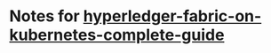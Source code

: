 # Notes for [hyperledger-fabric-on-kubernetes-complete-guide](https://www.udemy.com/course/hyperledger-fabric-on-kubernetes-complete-guide)
